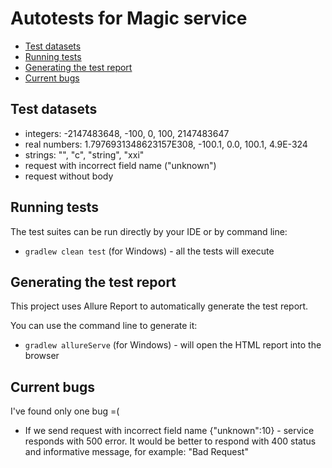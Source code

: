 # Autotests for Magic service

* [Test datasets](#test-datasets)
* [Running tests](#running-tests)
* [Generating the test report](#generating-the-test-report)
* [Current bugs](#current-bugs)

## Test datasets

* integers: -2147483648, -100, 0, 100, 2147483647
* real numbers: 1.7976931348623157E308, -100.1, 0.0, 100.1, 4.9E-324
* strings: "", "c", "string", "xxi"
* request with incorrect field name ("unknown")
* request without body

## Running tests

The test suites can be run directly by your IDE or by command line:

- `gradlew clean test` (for Windows) - all the tests will execute

## Generating the test report

This project uses Allure Report to automatically generate the test report.

You can use the command line to generate it:

* `gradlew allureServe` (for Windows)  - will open the HTML report into the browser

## Current bugs

I've found only one bug =(
- If we send request with incorrect field name {"unknown":10} - service responds with 500 error. It would be better to respond with 400 status
and informative message, for example: "Bad Request"


